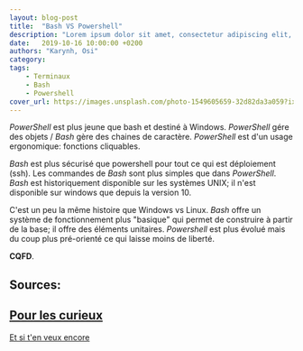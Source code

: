 ```yaml
---
layout: blog-post
title:  "Bash VS Powershell"
description: "Lorem ipsum dolor sit amet, consectetur adipiscing elit, sed do eiusmod tempor incididunt ut labore et dolore magna aliqua."
date:   2019-10-16 10:00:00 +0200
authors: "Karynh, Osi"
category: 
tags: 
    - Terminaux
    - Bash
    - Powershell
cover_url: https://images.unsplash.com/photo-1549605659-32d82da3a059?ixlib=rb-1.2.1&q=80&fm=jpg&crop=entropy&cs=tinysrgb&w=1080&fit=max&ixid=eyJhcHBfaWQiOjExNzczfQ
---
```


*PowerShell* est plus jeune que bash et destiné à Windows.
*PowerShell* gére des objets / *Bash* gère des chaines de caractère.
*PowerShell* est d'un usage ergonomique: fonctions cliquables.

*Bash* est plus sécurisé que powershell pour tout ce qui est déploiement (ssh).
Les commandes de *Bash* sont plus simples que dans *PowerShell*.
*Bash* est historiquement disponible sur les systèmes UNIX; il n'est disponible sur windows que depuis la version 10.

C'est un peu la même histoire que Windows vs Linux.
*Bash* offre un système de fonctionnement plus "basique" qui permet de construire à partir de la base; il offre des éléments unitaires.
*Powershell* est plus évolué mais du coup plus pré-orienté ce qui laisse moins de liberté.

**CQFD**.

__Sources:__
---
[Pour les curieux](https://www.varonis.com/blog/the-difference-between-bash-and-powershell/)
---
[Et si t'en veux encore](https://www.educba.com/powershell-vs-bash/)